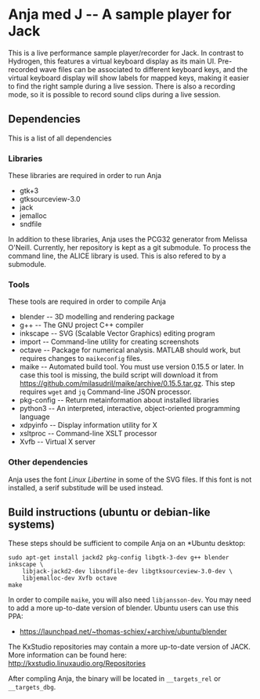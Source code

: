 Anja med J -- A sample player for Jack
======================================

This is a live performance sample player/recorder for Jack. In contrast to
Hydrogen, this features a virtual keyboard display as its main UI.
Pre-recorded wave files can be associated to different keyboard keys, and the
virtual keyboard display will show labels for mapped keys, making it easier to
find the right sample during a live session. There is also a recording mode, so
it is possible to record sound clips during a live session.

Dependencies
------------
This is a list of all dependencies

### Libraries
These libraries are required in order to run Anja

 * gtk+3
 * gtksourceview-3.0
 * jack
 * jemalloc
 * sndfile

In addition to these libraries, Anja uses the PCG32 generator from Melissa O'Neill.
Currently, her repository is kept as a git submodule. To process the command line, the ALICE library is used. This is also refered to by a submodule.

### Tools
These tools are required in order to compile Anja

 * blender -- 3D modelling and rendering package
 * g++ -- The GNU project C++ compiler
 * inkscape -- SVG (Scalable Vector Graphics) editing program
 * import -- Command-line utility for creating screenshots
 * octave -- Package for numerical analysis. MATLAB should work, but requires
	changes to `maikeconfig` files.
 * maike -- Automated build tool. You must use version 0.15.5 or later.
	In case this tool is missing, the build script will download it from
	https://github.com/milasudril/maike/archive/0.15.5.tar.gz. This step requires
	`wget` and `jq` Command-line JSON processor.
 * pkg-config -- Return metainformation about installed libraries
 * python3 -- An interpreted, interactive, object-oriented programming language
 * xdpyinfo -- Display information utility for X
 * xsltproc -- Command-line XSLT processor
 * Xvfb -- Virtual X server

 ### Other dependencies

 Anja uses the font *Linux Libertine* in some of the SVG files. If this font
 is not installed, a serif substitude will be used instead.

Build instructions (ubuntu or debian-like systems)
--------------------------------------------------
These steps should be sufficient to compile Anja on an *Ubuntu desktop:

	sudo apt-get install jackd2 pkg-config libgtk-3-dev g++ blender inkscape \
		libjack-jackd2-dev libsndfile-dev libgtksourceview-3.0-dev \
		libjemalloc-dev Xvfb octave
	make

In order to compile `maike`, you will also need `libjansson-dev`. You may need
to add a more up-to-date version of blender. Ubuntu users can use this PPA:

 * https://launchpad.net/~thomas-schiex/+archive/ubuntu/blender

The KxStudio repositories may contain a more up-to-date version of JACK. More information can be found here: http://kxstudio.linuxaudio.org/Repositories

After compling Anja, the binary will be located in `__targets_rel` or `__targets_dbg`.
